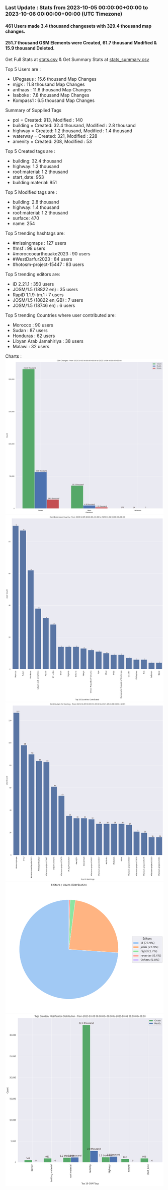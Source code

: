 ### Last Update : Stats from 2023-10-05 00:00:00+00:00 to 2023-10-06 00:00:00+00:00 (UTC Timezone)

#### 461 Users made 3.4 thousand changesets with 329.4 thousand map changes.
#### 251.7 thousand OSM Elements were Created, 61.7 thousand Modified & 15.9 thousand Deleted.
Get Full Stats at [stats.csv](/stats/hotosm/Daily/stats.csv)
 & Get Summary Stats at [stats_summary.csv](/stats/hotosm/Daily/stats_summary.csv)

Top 5 Users are : 
- UPegasus : 15.6 thousand Map Changes
- mjgk : 11.8 thousand Map Changes
- anthaas : 11.6 thousand Map Changes
- Isaboke : 7.8 thousand Map Changes
- Kompass1 : 6.5 thousand Map Changes

Summary of Supplied Tags
- poi = Created: 913, Modified : 140
- building = Created: 32.4 thousand, Modified : 2.8 thousand
- highway = Created: 1.2 thousand, Modified : 1.4 thousand
- waterway = Created: 321, Modified : 228
- amenity = Created: 208, Modified : 53


Top 5 Created tags are :
- building: 32.4 thousand
- highway: 1.2 thousand
- roof:material: 1.2 thousand
- start_date: 953
- building:material: 951


Top 5 Modified tags are :
- building: 2.8 thousand
- highway: 1.4 thousand
- roof:material: 1.2 thousand
- surface: 470
- name: 254


Top 5 trending hashtags are:
- #missingmaps : 127 users
- #msf : 98 users
- #moroccoearthquake2023 : 90 users
- #WestDarfur2023 : 84 users
- #hotosm-project-15447 : 83 users


Top 5 trending editors are:
- iD 2.21.1 : 350 users
- JOSM/1.5 (18822 en) : 35 users
- RapiD 1.1.9-tm.1 : 7 users
- JOSM/1.5 (18822 en_GB) : 7 users
- JOSM/1.5 (18746 en) : 6 users


Top 5 trending Countries where user contributed are:
- Morocco : 90 users
- Sudan : 87 users
- Honduras : 62 users
- Libyan Arab Jamahiriya : 38 users
- Malawi : 32 users


 Charts : 
![Alt text](./stats_osm_changes.png) 
![Alt text](./stats_users_per_country.png) 
![Alt text](./stats_users_per_hashtag.png) 
![Alt text](./stats_editors_pie_chart.png) 
![Alt text](./stats_tags.png) 
